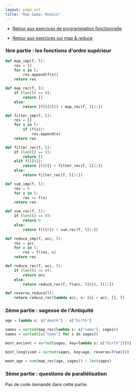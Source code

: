 ```yaml
---
layout: page_ext
title: "Map &amp; Reduce"
---
```


- [Retour aux exercices de programmation fonctionnelle](./td_functional.md)

- [Retour aux exercices sur map &amp; reduce](./td_mapreduce.md)


### 1ère partie : les fonctions d'ordre supérieur

```python
def map_imp(f, l):
    res = []
    for x in l:
        res.append(f(x))
    return res

def map_rec(f, l):
    if (len(l) == 0):
        return []
    else:
        return [f(l[0])] + map_rec(f, l[1:])
```

```python
def filter_imp(f, l):
    res = []
    for x in l:
        if (f(x)):
            res.append(x)
    return res

def filter_rec(f, l):
    if (len(l) == 0):
        return []
    elif f(l[0]):
        return [l[0]] + filter_rec(f, l[1:])
    else:
        return filter_rec(f, l[1:])
```

```python
def sum_imp(f, l):
    res = 0
    for x in l:
        res += f(x)
    return res

def sum_rec(f, l):
    if (len(l) == 0):
        return 0
    else:
        return f(l[0]) + sum_rec(f, l[1:])
```

```python
def reduce_imp(f, acc, l):
    res = acc
    for x in l:
        res = f(res, x)
    return res

def reduce_rec(f, acc, l):
    if (len(l) == 0):
        return acc
    else:
        return reduce_rec(f, f(acc, l[0]), l[1:])
```

```python
def reverse_reduce(l):
    return reduce_rec(lambda acc, x: [x] + acc, [], l)
```

### 2ème partie : sagesse de l'Antiquité

```python
age = lambda s: s["death"] - s["birth"]

names = sorted(map_rec(lambda s: s["name"], sages))
names = sorted([s["name"] for s in sages])

most_ancient = sorted(sages, key=lambda s: s["birth"])[0]

most_longlived = sorted(sages, key=age, reverse=True)[0]

mean_age = sum(map_rec(age, sages)) / len(sages)
```

### 3ème partie : questions de parallélisation

Pas de code demandé dans cette partie.
